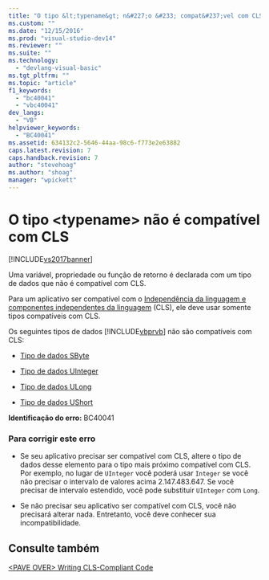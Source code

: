 ```yaml
---
title: "O tipo &lt;typename&gt; n&#227;o &#233; compat&#237;vel com CLS | Microsoft Docs"
ms.custom: ""
ms.date: "12/15/2016"
ms.prod: "visual-studio-dev14"
ms.reviewer: ""
ms.suite: ""
ms.technology: 
  - "devlang-visual-basic"
ms.tgt_pltfrm: ""
ms.topic: "article"
f1_keywords: 
  - "bc40041"
  - "vbc40041"
dev_langs: 
  - "VB"
helpviewer_keywords: 
  - "BC40041"
ms.assetid: 634132c2-5646-44aa-98c6-f773e2e63882
caps.latest.revision: 7
caps.handback.revision: 7
author: "stevehoag"
ms.author: "shoag"
manager: "wpickett"
---
```

# O tipo &lt;typename&gt; n&#227;o &#233; compat&#237;vel com CLS
[!INCLUDE[vs2017banner](../../../csharp/includes/vs2017banner.md)]

Uma variável, propriedade ou função de retorno é declarada com um tipo de dados que não é compatível com CLS.  
  
 Para um aplicativo ser compatível com o [Independência da linguagem e componentes independentes da linguagem](../Topic/Language%20Independence%20and%20Language-Independent%20Components.md) \(CLS\), ele deve usar somente tipos compatíveis com CLS.  
  
 Os seguintes tipos de dados [!INCLUDE[vbprvb](../../../csharp/programming-guide/concepts/linq/includes/vbprvb_md.md)] não são compatíveis com CLS:  
  
-   [Tipo de dados SByte](../../../visual-basic/language-reference/data-types/sbyte-data-type.md)  
  
-   [Tipo de dados UInteger](../../../visual-basic/language-reference/data-types/uinteger-data-type.md)  
  
-   [Tipo de dados ULong](../../../visual-basic/language-reference/data-types/ulong-data-type.md)  
  
-   [Tipo de dados UShort](../../../visual-basic/language-reference/data-types/ushort-data-type.md)  
  
 **Identificação do erro:**  BC40041  
  
### Para corrigir este erro  
  
-   Se seu aplicativo precisar ser compatível com CLS, altere o tipo de dados desse elemento para o tipo mais próximo compatível com CLS.  Por exemplo, no lugar de `UInteger` você poderá usar `Integer` se você não precisar o intervalo de valores acima 2.147.483.647.  Se você precisar de intervalo estendido, você pode substituir `UInteger` com `Long`.  
  
-   Se não precisar seu aplicativo ser compatível com CLS, você não precisará alterar nada.  Entretanto, você deve conhecer sua incompatibilidade.  
  
## Consulte também  
 [\<PAVE OVER\> Writing CLS\-Compliant Code](http://msdn.microsoft.com/pt-br/4c705105-69a2-4e5e-b24e-0633bc32c7f3)